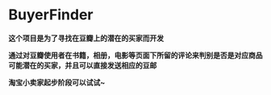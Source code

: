 BuyerFinder
===========

**这个项目是为了寻找在豆瓣上的潜在的买家而开发**

**通过对豆瓣使用者在书籍，相册，电影等页面下所留的评论来判别是否是对应商品可能潜在的买家，并且可以直接发送相应的豆邮**

**淘宝小卖家起步阶段可以试试~**



